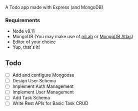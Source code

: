 A Todo app made with Express (and MongoDB)

### Requirements

* Node v8.11
* MongoDB (You may make use of [mLab](https://mlab.com/) or [MongoDB Atlas](https://www.mongodb.com/cloud/atlas))
* Editor of your choice
* Yup, that's it!

## Todo

- [ ] Add and configure Mongoose
- [ ] Design User Schema
- [ ] Implement Auth Management
- [ ] Implement User Management
- [ ] Add Task Schema
- [ ] Write Rest APIs for Basic Task CRUD
